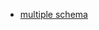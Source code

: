 
- [multiple schema](https://learningtotest.com/2021/06/17/managing-alembic-migrations-with-a-single-alembic-ini-env-py/)